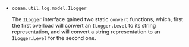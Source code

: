 * `ocean.util.log.model.ILogger`

  The `ILogger` interface gained two static `convert` functions,
  which, first the first overload will convert an `ILogger.Level`
  to its string representation, and will convert a string representation
  to an `ILogger.Level` for the second one.
